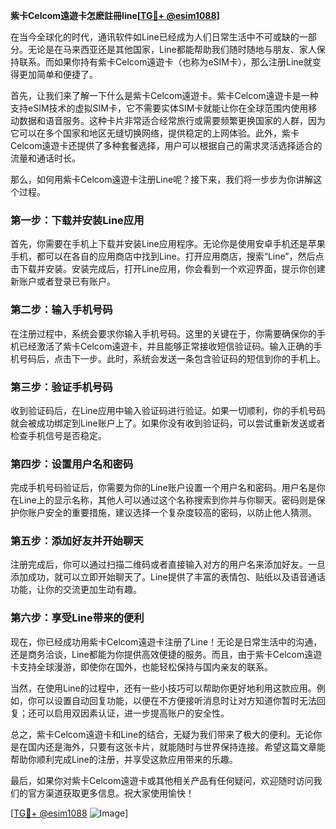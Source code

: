 **紫卡Celcom遠遊卡怎麽註冊line[[TG💪+ @esim1088](https://t.me/s/esim1088)]**

在当今全球化的时代，通讯软件如Line已经成为人们日常生活中不可或缺的一部分。无论是在马来西亚还是其他国家，Line都能帮助我们随时随地与朋友、家人保持联系。而如果你持有紫卡Celcom遠遊卡（也称为eSIM卡），那么注册Line就变得更加简单和便捷了。

首先，让我们来了解一下什么是紫卡Celcom遠遊卡。紫卡Celcom遠遊卡是一种支持eSIM技术的虚拟SIM卡，它不需要实体SIM卡就能让你在全球范围内使用移动数据和语音服务。这种卡片非常适合经常旅行或需要频繁更换国家的人群，因为它可以在多个国家和地区无缝切换网络，提供稳定的上网体验。此外，紫卡Celcom遠遊卡还提供了多种套餐选择，用户可以根据自己的需求灵活选择适合的流量和通话时长。

那么，如何用紫卡Celcom遠遊卡注册Line呢？接下来，我们将一步步为你讲解这个过程。

### **第一步：下载并安装Line应用**
首先，你需要在手机上下载并安装Line应用程序。无论你是使用安卓手机还是苹果手机，都可以在各自的应用商店中找到Line。打开应用商店，搜索“Line”，然后点击下载并安装。安装完成后，打开Line应用，你会看到一个欢迎界面，提示你创建新账户或者登录已有账户。

### **第二步：输入手机号码**
在注册过程中，系统会要求你输入手机号码。这里的关键在于，你需要确保你的手机已经激活了紫卡Celcom遠遊卡，并且能够正常接收短信验证码。输入正确的手机号码后，点击下一步。此时，系统会发送一条包含验证码的短信到你的手机上。

### **第三步：验证手机号码**
收到验证码后，在Line应用中输入验证码进行验证。如果一切顺利，你的手机号码就会被成功绑定到Line账户上了。如果你没有收到验证码，可以尝试重新发送或者检查手机信号是否稳定。

### **第四步：设置用户名和密码**
完成手机号码验证后，你需要为你的Line账户设置一个用户名和密码。用户名是你在Line上的显示名称，其他人可以通过这个名称搜索到你并与你聊天。密码则是保护你账户安全的重要措施，建议选择一个复杂度较高的密码，以防止他人猜测。

### **第五步：添加好友并开始聊天**
注册完成后，你可以通过扫描二维码或者直接输入对方的用户名来添加好友。一旦添加成功，就可以立即开始聊天了。Line提供了丰富的表情包、贴纸以及语音通话功能，让你的交流更加生动有趣。

### **第六步：享受Line带来的便利**
现在，你已经成功用紫卡Celcom遠遊卡注册了Line！无论是日常生活中的沟通，还是商务洽谈，Line都能为你提供高效便捷的服务。而且，由于紫卡Celcom遠遊卡支持全球漫游，即使你在国外，也能轻松保持与国内亲友的联系。

当然，在使用Line的过程中，还有一些小技巧可以帮助你更好地利用这款应用。例如，你可以设置自动回复功能，以便在不方便接听消息时让对方知道你暂时无法回复；还可以启用双因素认证，进一步提高账户的安全性。

总之，紫卡Celcom遠遊卡和Line的结合，无疑为我们带来了极大的便利。无论你是在国内还是海外，只要有这张卡片，就能随时与世界保持连接。希望这篇文章能帮助你顺利完成Line的注册，并享受这款应用带来的乐趣。

最后，如果你对紫卡Celcom遠遊卡或其他相关产品有任何疑问，欢迎随时访问我们的官方渠道获取更多信息。祝大家使用愉快！

[[TG💪+ @esim1088](https://t.me/s/esim1088) ![Image](https://i.postimg.cc/4NQfJmqS/Snipaste-2025-05-13-00-14-12.png)]